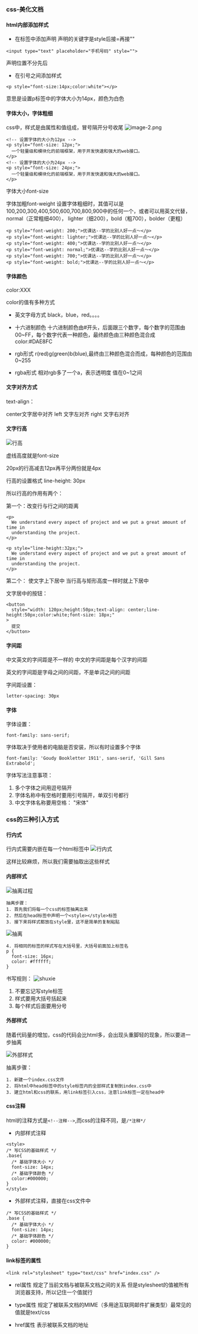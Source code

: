 ### css-美化文档
#### html内部添加样式
+ 在标签中添加声明
声明的关键字是style后接=再接""

```
<input type="text" placeholder="手机号码" style="">
```

声明位置不分先后
+ 在引号之间添加样式

```
<p style="font-size:14px;color:white"></p>
```

意思是设置p标签中的字体大小为14px，颜色为白色
#### 字体大小，字体粗细
css中，样式是由属性和值组成，冒号隔开分号收尾
![image-2.png](./image-2.png)
```
<!-- 设置字体的大小为12px -->
<p style="font-size: 12px;">
  一个轻量级和模块化的前端框架，用于开发快速和强大的web接口。
</p>
<!-- 设置字体的大小为24px -->
<p style="font-size: 24px;">
  一个轻量级和模块化的前端框架，用于开发快速和强大的web接口。
</p>
```

字体大小font-size

字体加粗font-weight
设置字体粗细时，其值可以是100,200,300,400,500,600,700,800,900中的任何一个，或者可以用英文代替，normal（正常粗细400），
lighter（细200），bold（粗700），bolder（更粗）

```
<p style="font-weight: 200;">优课达--学的比别人好一点～</p>
<p style="font-weight: lighter;">优课达--学的比别人好一点～</p>
<p style="font-weight: 400;">优课达--学的比别人好一点～</p>
<p style="font-weight: normal;">优课达--学的比别人好一点～</p>
<p style="font-weight: 700;">优课达--学的比别人好一点～</p>
<p style="font-weight: bold;">优课达--学的比别人好一点～</p>
```

#### 字体颜色
color:XXX

color的值有多种方式

+ 英文字母方式
black，blue，red。。。。

+ 十六进制颜色
十六进制颜色由#开头，后面跟三个数字，每个数字的范围由00~FF，每个数字代表一种颜色，最终颜色由三种颜色混合成
color:#DAE8FC

+ rgb形式
r(red)g(green)b(blue),最终由三种颜色混合而成，每种颜色的范围由0~255

+ rgba形式
相对rgb多了一个a，表示透明度
值在0~1之间

#### 文字对齐方式
text-align： 

center文字居中对齐
left 文字左对齐
right 文字右对齐

#### 文字行高
![行高](https://qgt-document.oss-cn-beijing.aliyuncs.com/P3-1-HTML-CSS/1.5/%E8%A7%A3%E9%87%8A%E8%A1%8C%E9%AB%981.png?x-oss-process=image/resize,w_800/watermark,image_d2F0ZXJtYXNrLnBuZz94LW9zcy1wcm9jZXNzPWltYWdlL3Jlc2l6ZSx3XzEwMA==,t_60,g_se,x_10,y_10)

虚线高度就是font-size 

20px的行高减去12px再平分两份就是4px

行高的设置格式
line-height: 30px

所以行高的作用有两个：

第一个：改变行与行之间的距离
```
<p>
  We understand every aspect of project and we put a great amount of time in
  understanding the project.
</p>

<p style="line-height:32px;">
  We understand every aspect of project and we put a great amount of time in
  understanding the project.
</p>
```


第二个： 使文字上下居中
当行高与矩形高度一样时就上下居中

文字居中的按钮：

```
<button
  style="width: 120px;height:50px;text-align: center;line-height:50px;color:white;font-size: 18px;"
>
  提交
</button>
```

#### 字间距

中文英文的字间距是不一样的
中文的字间距是每个汉字的间距

英文的字间距是字母之间的间距，不是单词之间的间距

字间距设置：
```
letter-spacing: 30px
```

#### 字体
字体设置：
```
font-family: sans-serif;
```

字体取决于使用者的电脑是否安装，所以有时设置多个字体

```
font-family: 'Goudy Bookletter 1911', sans-serif, 'Gill Sans Extrabold';
```

字体写法注意事项：
  1. 多个字体之间用逗号隔开
  1. 字体名称中有空格时要用引号隔开，单双引号都行
  1. 中文字体名称要用空格： "宋体"

### css的三种引入方式

#### 行内式
行内式需要内嵌在每一个html标签中
![行内式](https://qgt-document.oss-cn-beijing.aliyuncs.com/P3-1-HTML-CSS/1.6/line-style-css.png?x-oss-process=image/resize,w_800/watermark,image_d2F0ZXJtYXNrLnBuZz94LW9zcy1wcm9jZXNzPWltYWdlL3Jlc2l6ZSx3XzEwMA==,t_60,g_se,x_10,y_10)

这样比较麻烦，所以我们需要抽取出这些样式
#### 内部样式
![抽离过程](https://qgt-document.oss-cn-beijing.aliyuncs.com/P3-1-HTML-CSS/1.6/head-style-css.png?x-oss-process=image/resize,w_800/watermark,image_d2F0ZXJtYXNrLnBuZz94LW9zcy1wcm9jZXNzPWltYWdlL3Jlc2l6ZSx3XzEwMA==,t_60,g_se,x_10,y_10)

```
抽离步骤：
1. 首先我们将每一个css的标签抽离出来
2. 然后在head标签中声明一个<style></style>标签
3. 接下来将样式都放在style里，这不是简单的复制粘贴
```
![抽离](https://qgt-document.oss-cn-beijing.aliyuncs.com/P3-1-HTML-CSS/1.6/%E5%A4%B4%E9%83%A8%E6%A0%B7%E5%BC%8F%E6%8A%BD%E7%A6%BB.png?x-oss-process=image/resize,w_800/watermark,image_d2F0ZXJtYXNrLnBuZz94LW9zcy1wcm9jZXNzPWltYWdlL3Jlc2l6ZSx3XzEwMA==,t_60,g_se,x_10,y_10)

```
4. 将相同的标签的样式写在大括号里，大括号前面加上标签名
p {
  font-size: 16px;
  color: #ffffff;
}
```

书写规则：
![shuxie](https://qgt-document.oss-cn-beijing.aliyuncs.com/P3-1-HTML-CSS/1.6/%E6%A0%B7%E5%BC%8F%E9%87%8D%E7%82%B9%E8%A7%A3%E9%87%8A.png?x-oss-process=image/resize,w_800/watermark,image_d2F0ZXJtYXNrLnBuZz94LW9zcy1wcm9jZXNzPWltYWdlL3Jlc2l6ZSx3XzEwMA==,t_60,g_se,x_10,y_10)

   1. 不要忘记写style标签
   1. 样式要用大括号括起来
   1. 每个样式后面要用分号

#### 外部样式
随着代码量的增加，css的代码会比html多，会出现头重脚轻的现象，所以要进一步抽离

![外部样式](https://qgt-document.oss-cn-beijing.aliyuncs.com/P3-1-HTML-CSS/1.6/%E5%A4%96%E9%83%A8%E6%A0%B7%E5%BC%8F%E5%BC%95%E5%85%A5%E6%AD%A5%E9%AA%A4.png?x-oss-process=image/resize,w_800/watermark,image_d2F0ZXJtYXNrLnBuZz94LW9zcy1wcm9jZXNzPWltYWdlL3Jlc2l6ZSx3XzEwMA==,t_60,g_se,x_10,y_10)

抽离步骤：
```
1. 新建一个index.css文件
2. 将html中head标签中的style标签内的全部样式复制到index.css中
3. 建立html和css的联系，用link标签引入css，注意link标签一定在head中
```

#### css注释
html的注释方式是```<!--注释-->```,而css的注释不同，是```/*注释*/```

+ 内部样式注释
```
<style>
/* 写CSS的基础样式 */
.base{
  /* 基础字体大小 */
  font-size: 14px;
  /* 基础字体颜色 */
  color:#000000;
}
</style>
```

+ 外部样式注释，直接在css文件中
```
/* 写CSS的基础样式 */
.base {
  /* 基础字体大小 */
  font-size: 14px;
  /* 基础字体颜色 */
  color: #000000;
}
```

#### link标签的属性
```
<link rel="stylesheet" type="text/css" href="index.css" />
```

+ rel属性
规定了当前文档与被联系文档之间的关系
但是stylesheet的值被所有浏览器支持，所以记住一个值就行

+ type属性
规定了被联系文档的MIME（多用途互联网邮件扩展类型）最常见的值就是text/css

+ href属性
表示被联系文档的地址


